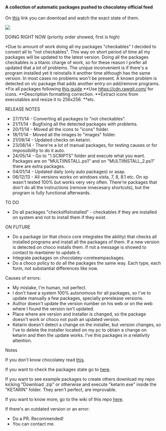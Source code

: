 #### A collection of automatic packages pushed to chocolatey official feed

On [this](https://github.com/adgellida/chocolateyautomaticpackages/blob/master/chocolateyautomaticpackages.ods?raw=true) link you can download and watch the exact state of them.

![](http://i.imgur.com/Tl52ASY.png)

DOING RIGHT NOW (priority order showed, first is high)

*Due to amount of work doing all my packages "checkables" I decided to convert all to "not checkables".
This way on short period of time all my packages will be updated to the latest version.
Doing all the packages checkables is a titanic charge of work, so for these reason I prefer all updated that a lot of problems.
The unique inconvenient is if there's a program installed yet it reinstalls it another time although has the same version.
In most cases no problems won't be present. A known problem is detected on vlc package that adds another entry on add/remove programs.
*Fix all packages following [this guide](https://github.com/chocolatey/chocolatey/wiki/CreatePackages#package-description-and-release-notes)
**Use https://cdn.rawgit.com/ for icons.
**Description formatting correction.
**Extract icons from executables and resize it to 256x256.
**etc.

RELEASE NOTES

* 27/11/14 - Converting all packages to "not checkables". 
* 21/11/14 - Bugfixing all the detected packages with problems.
* 20/11/14 - Moved all the icons to "icons" folder.
* 18/11/14 - Moved all the images to "images" folder.
* 21/09/14 - Updated checks on ketarin.
* 23/08/14 - There're a lot of manual packages, for testing causes or for impossibility to do it auto.
* 24/05/14 - Go to "1.SCRIPTS" folder and execute what you want. Packages are on "MULTIINSTALL.ps1" and on "MULTIINSTALL_2.ps1" there are extra packages.
* 04/01/14 - Updated daily (only auto packages) or asap.
* 06/12/13 - All versions works on windows vista, 7, 8, 8.1 etc. On xp wasn't tested 100% but works very very often. There're packages that don't do all the instructions (remove innecesary shortcuts), but the program is fully functional afterwards.

TO DO

* Do all packages "checksIfIsInstalled" - checkables if they are installed on system and not to install them if they exist.

ON FUTURE

* Do a package (or that choco core integrates the ability) that checks all installed programs and install all the packages of them. If a new version is detected on choco installs them.
  If not a message is showed to contact to mantainer to update it.
* Integrate packages on chocolatey-coreteampackages.
* Do a choco policy to do all the packages the same way. Each type, each form, not substantial differences like now.

Causes of errors:

* My mistake, I'm human, not perfect.
* I don't have a system 100% autonomous for all packages, so I've to update manually a few packages, specially prerelease versions.
* Author doesn't update the version number on his web or on the web where I found the version isn't updated.
* Place where are version and installer is changed, so the package doesn't work or choco not push an updated version.
* Ketarin doesn't detect a change on the installer, but version changes, so I've to delete the installer located on my pc to obtain a change on ketarin and then the update works. I've this packages in a relativity attention.

Notes

If you don't know chocolatey read [this](http://ferventcoder.com/archive/2011/10/07/letrsquos-get-chocolatey-kind-of-like-apt-get-for-windows.aspx).

If you want to check the packages state go to [here](https://docs.google.com/spreadsheet/ccc?key=0AvH3YF-FkmY2dGVZdVdDaDdIbHZkRkFPSEdIME53Vnc&usp=sharing).

If you want to see example packages to create others download my repo kicking "Download .zip" or otherwise and execute "ketarin.exe" inside the "KETARIN" folder. They aren't perfect, are improvable.

If you want to know more, go to the wiki of this repo [here](https://github.com/tonigellida/chocolateyautomaticpackages/wiki).

If there's an outdated version or an error:

* Do a PR. Recommended!
* You can contact me.